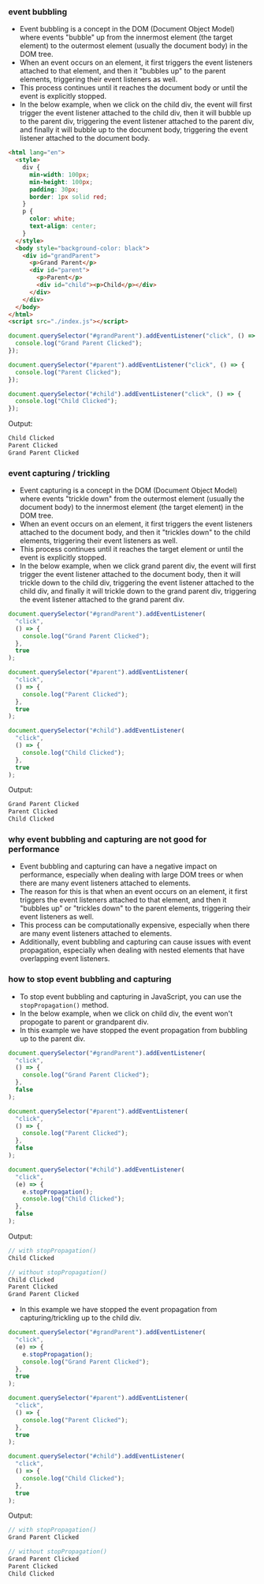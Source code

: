 ### event bubbling

- Event bubbling is a concept in the DOM (Document Object Model) where events "bubble" up from the innermost element (the target element) to the outermost element (usually the document body) in the DOM tree.
- When an event occurs on an element, it first triggers the event listeners attached to that element, and then it "bubbles up" to the parent elements, triggering their event listeners as well.
- This process continues until it reaches the document body or until the event is explicitly stopped.
- In the below example, when we click on the child div, the event will first trigger the event listener attached to the child div, then it will bubble up to the parent div, triggering the event listener attached to the parent div, and finally it will bubble up to the document body, triggering the event listener attached to the document body.

```html
<html lang="en">
  <style>
    div {
      min-width: 100px;
      min-height: 100px;
      padding: 30px;
      border: 1px solid red;
    }
    p {
      color: white;
      text-align: center;
    }
  </style>
  <body style="background-color: black">
    <div id="grandParent">
      <p>Grand Parent</p>
      <div id="parent">
        <p>Parent</p>
        <div id="child"><p>Child</p></div>
      </div>
    </div>
  </body>
</html>
<script src="./index.js"></script>
```

```js
document.querySelector("#grandParent").addEventListener("click", () => {
  console.log("Grand Parent Clicked");
});

document.querySelector("#parent").addEventListener("click", () => {
  console.log("Parent Clicked");
});

document.querySelector("#child").addEventListener("click", () => {
  console.log("Child Clicked");
});
```

Output:

```js
Child Clicked
Parent Clicked
Grand Parent Clicked
```

### event capturing / trickling

- Event capturing is a concept in the DOM (Document Object Model) where events "trickle down" from the outermost element (usually the document body) to the innermost element (the target element) in the DOM tree.
- When an event occurs on an element, it first triggers the event listeners attached to the document body, and then it "trickles down" to the child elements, triggering their event listeners as well.
- This process continues until it reaches the target element or until the event is explicitly stopped.
- In the below example, when we click grand parent div, the event will first trigger the event listener attached to the document body, then it will trickle down to the child div, triggering the event listener attached to the child div, and finally it will trickle down to the grand parent div, triggering the event listener attached to the grand parent div.

```js
document.querySelector("#grandParent").addEventListener(
  "click",
  () => {
    console.log("Grand Parent Clicked");
  },
  true
);

document.querySelector("#parent").addEventListener(
  "click",
  () => {
    console.log("Parent Clicked");
  },
  true
);

document.querySelector("#child").addEventListener(
  "click",
  () => {
    console.log("Child Clicked");
  },
  true
);
```

Output:

```js
Grand Parent Clicked
Parent Clicked
Child Clicked
```

### why event bubbling and capturing are not good for performance

- Event bubbling and capturing can have a negative impact on performance, especially when dealing with large DOM trees or when there are many event listeners attached to elements.
- The reason for this is that when an event occurs on an element, it first triggers the event listeners attached to that element, and then it "bubbles up" or "trickles down" to the parent elements, triggering their event listeners as well.
- This process can be computationally expensive, especially when there are many event listeners attached to elements.
- Additionally, event bubbling and capturing can cause issues with event propagation, especially when dealing with nested elements that have overlapping event listeners.

### how to stop event bubbling and capturing

- To stop event bubbling and capturing in JavaScript, you can use the `stopPropagation()` method.
- In the below example, when we click on child div, the event won't propogate to parent or grandparent div.
- In this example we have stopped the event propagation from bubbling up to the parent div.

```js
document.querySelector("#grandParent").addEventListener(
  "click",
  () => {
    console.log("Grand Parent Clicked");
  },
  false
);

document.querySelector("#parent").addEventListener(
  "click",
  () => {
    console.log("Parent Clicked");
  },
  false
);

document.querySelector("#child").addEventListener(
  "click",
  (e) => {
    e.stopPropagation();
    console.log("Child Clicked");
  },
  false
);
```

Output:

```js
// with stopPropagation()
Child Clicked

// without stopPropagation()
Child Clicked
Parent Clicked
Grand Parent Clicked
```

- In this example we have stopped the event propagation from capturing/trickling up to the child div.

```js
document.querySelector("#grandParent").addEventListener(
  "click",
  (e) => {
    e.stopPropagation();
    console.log("Grand Parent Clicked");
  },
  true
);

document.querySelector("#parent").addEventListener(
  "click",
  () => {
    console.log("Parent Clicked");
  },
  true
);

document.querySelector("#child").addEventListener(
  "click",
  () => {
    console.log("Child Clicked");
  },
  true
);
```

Output:

```js
// with stopPropagation()
Grand Parent Clicked

// without stopPropagation()
Grand Parent Clicked
Parent Clicked
Child Clicked
```
